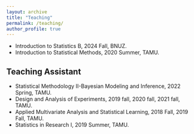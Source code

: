 ```yaml
---
layout: archive
title: "Teaching"
permalink: /teaching/
author_profile: true
---
```


* Introduction to Statistics B, 2024 Fall, BNUZ.
* Introduction to Statistical Methods, 2020 Summer, TAMU.

## Teaching Assistant ##
* Statistical Methodology II-Bayesian Modeling and Inference, 2022 Spring, TAMU.
* Design and Analysis of Experiments, 2019 fall, 2020 fall, 2021 fall, TAMU.
* Applied Multivariate Analysis and Statistical Learning, 2018 Fall, 2019 Fall, TAMU.
* Statistics in Research I, 2019 Summer, TAMU.
